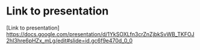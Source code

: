 # Link to presentation

[Link to presentation] https://docs.google.com/presentation/d/1YkSOXLfn3crZnZjbkSvWB_TKFOJ2hI3hre6pHZx_mLg/edit#slide=id.gc6f9e470d_0_0